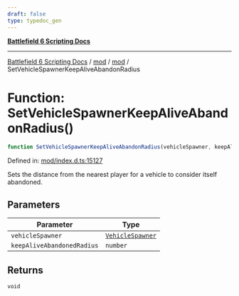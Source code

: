 ```yaml
---
draft: false
type: typedoc_gen
---
```


[**Battlefield 6 Scripting Docs**](../../../_index.md)

***

[Battlefield 6 Scripting Docs](../../../_index.md) / [mod](../../_index.md) / [mod](../_index.md) / SetVehicleSpawnerKeepAliveAbandonRadius

# Function: SetVehicleSpawnerKeepAliveAbandonRadius()

```ts
function SetVehicleSpawnerKeepAliveAbandonRadius(vehicleSpawner, keepAliveAbandonedRadius): void;
```

Defined in: [mod/index.d.ts:15127](https://github.com/battlefield-portal-community/portal-docs/blob/ff09b2690670f74de7e97198022e5a97ff1161ff/generators/santiago/mod/index.d.ts#L15127)

Sets the distance from the nearest player for a vehicle to consider itself abandoned.

## Parameters

| Parameter | Type |
| ------ | ------ |
| `vehicleSpawner` | [`VehicleSpawner`](../VehicleSpawner/_index.md) |
| `keepAliveAbandonedRadius` | `number` |

## Returns

`void`
